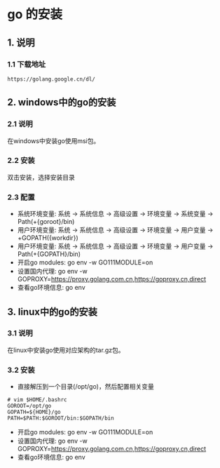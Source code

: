 # go 的安装

## 1. 说明

### 1.1 下载地址

```text
https://golang.google.cn/dl/
```

## 2. windows中的go的安装

### 2.1 说明

在windows中安装go使用msi包。

### 2.2 安装

双击安装，选择安装目录

### 2.3 配置

- 系统环境变量: 系统 -> 系统信息 -> 高级设置 -> 环境变量 -> 系统变量 -> Path(+{goroot}/bin)
- 用户环境变量: 系统 -> 系统信息 -> 高级设置 -> 环境变量 -> 用户变量 -> +GOPATH({workdir})
- 用户环境变量: 系统 -> 系统信息 -> 高级设置 -> 环境变量 -> 用户变量 -> Path(+{GOPATH}/bin)
- 开启go modules: go env -w GO111MODULE=on
- 设置国内代理: go env -w GOPROXY=https://proxy.golang.com.cn,https://goproxy.cn,direct
- 查看go环境信息: go env

## 3. linux中的go的安装

### 3.1 说明

在linux中安装go使用对应架构的tar.gz包。

### 3.2 安装

- 直接解压到一个目录(/opt/go)，然后配置相关变量

```shell
# vim $HOME/.bashrc
GOROOT=/opt/go
GOPATH=${HOME}/go
PATH=$PATH:$GOROOT/bin:$GOPATH/bin
```

- 开启go modules: go env -w GO111MODULE=on
- 设置国内代理: go env -w GOPROXY=https://proxy.golang.com.cn,https://goproxy.cn,direct
- 查看go环境信息: go env
